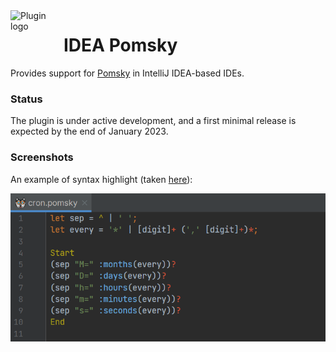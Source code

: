 <!--suppress HtmlDeprecatedAttribute -->
<img align="left" width="85" height="85" src="https://raw.githubusercontent.com/lppedd/idea-pomsky/main/.github/images/logo.png" alt="Plugin logo">

# IDEA Pomsky

Provides support for [Pomsky][1] in IntelliJ IDEA-based IDEs.

### Status

The plugin is under active development, and a first minimal release is expected by the end of January 2023.

### Screenshots

An example of syntax highlight (taken [here][2]):

![](.github/images/syntax-highlight.png "Syntax highlight example")

[1]: https://github.com/rulex-rs/pomsky
[2]: https://github.com/rulex-rs/pomsky/issues/42#issuecomment-1305237036
